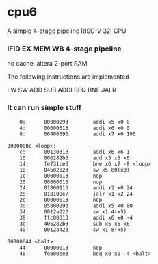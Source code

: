 # cpu6

A simple 4-stage pipeline RISC-V 32I CPU


### IFID  EX  MEM  WB  4-stage pipeline

no cache, altera 2-port RAM


The following instructions are implemented

LW 
SW 
ADD 
SUB
ADDI 
BEQ 
BNE 
JALR

### It can run simple stuff



``````````
	0:		00000293		addi x5 x0 0
	4:		00000313		addi x6 x0 0
	8:		06400393		addi x7 x0 100

0000000c <loop>:
	c:		00130313		addi x6 x6 1
	10:		006282b3		add x5 x5 x6
	14:		fe731ce3		bne x6 x7 -8 <loop>
	18:		04502823		sw x5 80(x0)
	1c:		00000013		nop
	20:		00000013		nop
	24:		01800113		addi x2 x0 24
	28:		018100e7		jalr x1 x2 24
	2c:		00000013		nop
	30:		05000293		addi x5 x0 80
	34:		0012a223		sw x1 4(x5)
	38:		ffc00313		addi x6 x0 -4
	3c:		406282b3		sub x5 x5 x6
	40:		0012a423		sw x1 8(x5)

00000044 <halt>:
	44:		00000013		nop
	48:		fe000ee3		beq x0 x0 -4 <halt>

``````````
